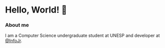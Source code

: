 # Hello, World! 👋

### About me
I am a Computer Science undergraduate student at UNESP and developer at [@InfoJr](https://github.com/InfoJr).
